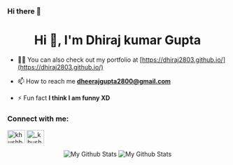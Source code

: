 ### Hi there 👋

<h1 align="center">Hi 👋, I'm Dhiraj kumar Gupta</h1>

<!-- <p align="left"> <img src="https://komarev.com/ghpvc/?username=khushboogoel01&label=Profile%20views&color=129e00&style=plastic" alt="khushboogoel01" /> </p>
<img align="right" alt="Coding" width="400" src="https://cdn.dribbble.com/users/2646423/screenshots/5507196/computer.gif"> -->

- 👨‍💻 You can also check out my portfolio at [https://dhiraj2803.github.io/](https://dhiraj2803.github.io/)

- 📫 How to reach me **dheerajgupta2800@gmail.com**

- ⚡ Fun fact **I think I am funny XD**

<h3 align="left">Connect with me:</h3>
<p align="left">
<a href="https://www.linkedin.com/in/dhiraj-gupta-909722212/" target="blank"><img align="center" src="https://cdn.jsdelivr.net/npm/simple-icons@3.0.1/icons/linkedin.svg" alt="khushboogoel01" height="30" width="40" /></a>
<a href="https://instagram.com/i_am_dheeraj_28" target="blank"><img align="center" src="https://cdn.jsdelivr.net/npm/simple-icons@3.0.1/icons/instagram.svg" alt="_khushboo.goel" height="30" width="40" /></a>

</p>

<p align="center">
<img align="center" src="https://github-readme-stats.vercel.app/api/top-langs/?username=dhiraj2803&layout=compact&theme=radical" alt="My Github Stats">
<img align="center" src="https://github-readme-stats.vercel.app/api?username=dhiraj2803&&show_icons=true&theme=radical&count_private=true&include_all_commits=true" alt="My Github Stats">
</p>


<!--
**dhiraj2803/dhiraj2803** is a ✨ _special_ ✨ repository because its `README.md` (this file) appears on your GitHub profile.

Here are some ideas to get you started:

- 🔭 I’m currently working on ...
- 🌱 I’m currently learning ...
- 👯 I’m looking to collaborate on ...
- 🤔 I’m looking for help with ...
- 💬 Ask me about ...
- 📫 How to reach me: ...
- 😄 Pronouns: ...
- ⚡ Fun fact: ...
-->
